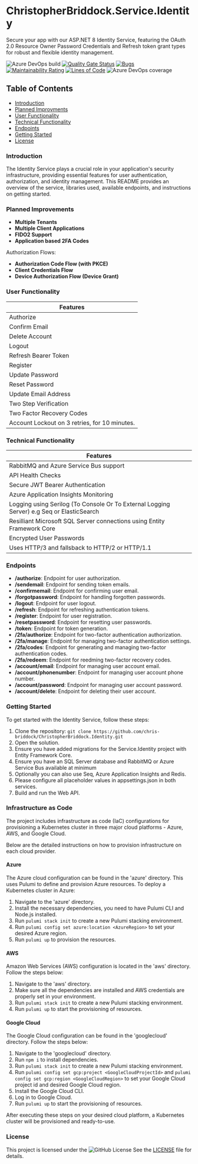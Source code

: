 # ChristopherBriddock.Service.Identity

Secure your app with our ASP.NET 8 Identity Service, featuring the OAuth 2.0 Resource Owner Password Credentials and Refresh token grant types for robust and flexible identity management.

![Azure DevOps build](https://img.shields.io/azure-devops/build/chris1997/91f2d938-549b-497e-980d-188da969448a/7)
[![Quality Gate Status](https://sonarcloud.io/api/project_badges/measure?project=chris-briddock_ChristopherBriddock.Identity&metric=alert_status)](https://sonarcloud.io/summary/new_code?id=chris-briddock_ChristopherBriddock.Identity)
[![Bugs](https://sonarcloud.io/api/project_badges/measure?project=chris-briddock_ChristopherBriddock.Identity&metric=bugs)](https://sonarcloud.io/summary/new_code?id=chris-briddock_ChristopherBriddock.Identity)
[![Maintainability Rating](https://sonarcloud.io/api/project_badges/measure?project=chris-briddock_ChristopherBriddock.Identity&metric=sqale_rating)](https://sonarcloud.io/summary/new_code?id=chris-briddock_ChristopherBriddock.Identity)
[![Lines of Code](https://sonarcloud.io/api/project_badges/measure?project=chris-briddock_ChristopherBriddock.Identity&metric=ncloc)](https://sonarcloud.io/summary/new_code?id=chris-briddock_ChristopherBriddock.Identity)
![Azure DevOps coverage](https://img.shields.io/azure-devops/coverage/chris1997/ChristopherBriddock.Identity/7)

## Table of Contents

* [Introduction](#introduction)
* [Planned Improvments](#planned-improvements)
* [User Functionality](#user-functionality)
* [Technical Functionality](#technical-functionality)
* [Endpoints](#endpoints)
* [Getting Started](#getting-started)
* [License](#license)

### Introduction

The Identity Service plays a crucial role in your application's security infrastructure, providing essential features for user authentication, authorization, and identity management. This README provides an overview of the service, libraries used, available endpoints, and instructions on getting started.

### Planned Improvements
* **Multiple Tenants**
* **Multiple Client Applications**
* **FIDO2 Support**
* **Application based 2FA Codes**

Authorization Flows:
* **Authorization Code Flow (with PKCE)**
* **Client Credentials Flow**
*  **Device Authorization Flow (Device Grant)**

### User Functionality

|  Features   |
| ----------- |
|  Authorize   |
|  Confirm Email |
| Delete Account |
|  Logout |
| Refresh Bearer Token |
| Register |
|  Update Password |
| Reset Password |
| Update Email Address |
| Two Step Verification |
| Two Factor Recovery Codes |
|  Account Lockout on 3 retries, for 10 minutes. |

### Technical Functionality

|   Features   |
| ----------- |
| RabbitMQ and Azure Service Bus support |
| API Health Checks |
| Secure JWT Bearer Authentication |
| Azure Application Insights Monitoring |
| Logging using Serilog (To Console Or To External Logging Server) e.g Seq or ElasticSearch |
| Resilliant Microsoft SQL Server connections using Entity Framework Core |
| Encrypted User Passwords |
| Uses HTTP/3 and fallsback to HTTP/2 or HTTP/1.1 |

### Endpoints

* **/authorize**: Endpoint for user authorization.
* **/sendemail**: Endpoint for sending token emails.
* **/confirmemail**: Endpoint for confirming user email.
* **/forgotpassword**: Endpoint for handling forgotten passwords.
* **/logout**: Endpoint for user logout.
* **/refresh**: Endpoint for refreshing authentication tokens.
* **/register**: Endpoint for user registration.
* **/resetpassword**: Endpoint for resetting user passwords.
* **/token**: Endpoint for token generation.
* **/2fa/authorize**: Endpoint for two-factor authentication authorization.
* **/2fa/manage**: Endpoint for managing two-factor authentication settings.
* **/2fa/codes**: Endpoint for generating and managing two-factor authentication codes.
* **/2fa/redeem**: Endpoint for reedming two-factor recovery codes.
* **/account/email**: Endpoint for managing user account email.
* **/account/phonenumber**: Endpoint for managing user account phone number.
* **/account/password**: Endpoint for managing user account password.
* **/account/delete**: Endpoint for deleting their user account.

### Getting Started

To get started with the Identity Service, follow these steps:

1. Clone the repository: `git clone https://github.com/chris-briddock/ChristopherBriddock.Identity.git`
2. Open the solution.
3. Ensure you have added migrations for the Service.Identity project with Entity Framework Core.
4. Ensure you have an SQL Server database and RabbitMQ or Azure Service Bus available at minimum
5. Optionally you can also use Seq, Azure Application Insights and Redis.
6. Please configure all placeholder values in appsettings.json in both services.
7. Build and run the Web API.

### Infrastructure as Code

The project includes infrastructure as code (IaC) configurations for provisioning a Kubernetes cluster in three major cloud platforms - Azure, AWS, and Google Cloud.

Below are the detailed instructions on how to provision infrastructure on each cloud provider.

#### Azure

The Azure cloud configuration can be found in the 'azure' directory. This uses Pulumi to define and provision Azure resources. To deploy a Kubernetes cluster in Azure:
  
1. Navigate to the 'azure' directory.
2. Install the necessary dependencies, you need to have Pulumi CLI and Node.js installed.
3. Run `pulumi stack init` to create a new Pulumi stacking environment.
4. Run `pulumi config set azure:location <AzureRegion>` to set your desired Azure region.
5. Run `pulumi up` to provision the resources.

#### AWS

Amazon Web Services (AWS) configuration is located in the 'aws' directory. Follow the steps below:

1. Navigate to the 'aws' directory.
2. Make sure all the dependencies are installed and AWS credentials are properly set in your environment.
3. Run `pulumi stack init` to create a new Pulumi stacking environment.
4. Run `pulumi up` to start the provisioning of resources.

#### Google Cloud

The Google Cloud configuration can be found in the 'googlecloud' directory. Follow the steps below:

1. Navigate to the 'googlecloud' directory.
2. Run `npm i` to install dependencies.
3. Run `pulumi stack init` to create a new Pulumi stacking environment.
4. Run `pulumi config set gcp:project <GoogleCloudProjectId>` and `pulumi config set gcp:region <GoogleCloudRegion>` to set your Google Cloud project id and desired Google Cloud region.
5. Install the Google Cloud CLI.
6. Log in to Google Cloud.
7. Run `pulumi up` to start the provisioning of resources.

After executing these steps on your desired cloud platform, a Kubernetes cluster will be provisioned and ready-to-use.

### License

This project is licensed under the ![GitHub License](https://img.shields.io/github/license/chris-briddock/ChristopherBriddock.Identity)
See the [LICENSE](LICENSE) file for details.
